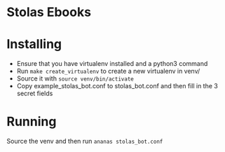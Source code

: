 Stolas Ebooks
=====

Installing
=====

 * Ensure that you have virtualenv installed and a python3 command
 * Run `make create_virtualenv` to create a new virtualenv in venv/
 * Source it with `source venv/bin/activate`
 * Copy example_stolas_bot.conf to stolas_bot.conf and then fill in the 3 secret fields

Running
=====

Source the venv and then run `ananas stolas_bot.conf`
